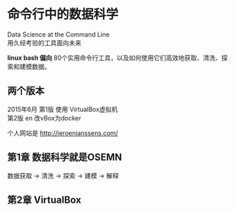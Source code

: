 # 命令行中的数据科学
Data Science at the Command Line  
用久经考验的工具面向未来  

**linux bash 偏向**
80个实用命令行工具，以及如何使用它们高效地获取、清洗、探索和建模数据。

## 两个版本
2015年6月 第1版 使用 VirtualBox虚拟机    
  第2版 en   改vBox为docker    

个人网站是 http://jeroenjanssens.com/  

## 第1章  数据科学就是OSEMN 
数据获取 -> 清洗 -> 探索 -> 建模 -> 解释    

## 第2章 VirtualBox